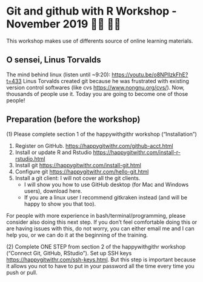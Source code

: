 # Git and github with R Workshop - November 2019 👩‍💻 👨‍💻

This workshop makes use of differents source of online learning materials. 

## O sensei, Linus Torvalds
The mind behind linux (listen until ~9:20): https://youtu.be/o8NPllzkFhE?t=433
Linus Torvalds created git because he was frustrated with existing version control softwares (like cvs https://www.nongnu.org/cvs/). Now, thousands of people use it. Today you are going to become one of those people!

## Preparation (before the workshop)
(1) Please complete section 1 of the happywithgithr workshop (“Installation”)

1. Register on GitHub. https://happygitwithr.com/github-acct.html
2. Install or update R and Rstudio https://happygitwithr.com/install-r-rstudio.html
3. Install git https://happygitwithr.com/install-git.html
4. Configure git https://happygitwithr.com/hello-git.html
5. Install a git client: I will not cover all the git clients. 
	- I will show you how to use GitHub desktop (for Mac and Windows users), download here. 
	- If you are a linux user I recommend gitkraken instead (and will be happy to show you that too). 

For people with more  experience in bash/terminal/programming, please consider also doing this next step. If you don’t feel comfortable doing this or are having issues with this, do not worry, you can either email me and I can help you, or we can do it at the beginning of the training.

(2) Complete ONE STEP from section 2 of the happywithgithr workshop (“Connect Git, GitHub, RStudio”). Set up SSH keys 		https://happygitwithr.com/ssh-keys.html. But this step is important because it allows you not to have to put in your password all the time every time you push or pull.  

